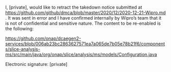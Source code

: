 I, [private], would like to retract the takedown notice submitted at https://github.com/github/dmca/blob/master/2020/12/2020-12-21-Wipro.md . It was sent in error and I have confirmed internally by Wipro’s team that it is not of confidential and sensitive nature. The content to be re-enabled is the following:

https://github.com/onap/dcaegen2-services/blob/006ab23bc2863627571ea7a065de7b05e78b21f6/components/slice-analysis-ms/src/main/java/org/onap/slice/analysis/ms/models/Configuration.java

Electronic signature: [private]
